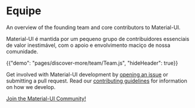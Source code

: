 # Equipe

<p class="description">An overview of the founding team and core contributors to Material-UI.</p>

Material-UI é mantida por um pequeno grupo de contribuidores essenciais de valor inestimável, com o apoio e envolvimento maciço de nossa comunidade.

{{"demo": "pages/discover-more/team/Team.js", "hideHeader": true}}

Get involved with Material-UI development by [opening an issue](https://github.com/mui-org/material-ui/issues/new) or submitting a pull request. Read our [contributing guidelines](https://github.com/mui-org/material-ui/blob/next/CONTRIBUTING.md) for information on how we develop.

[Join the Material-UI Community!](/discover-more/community/)